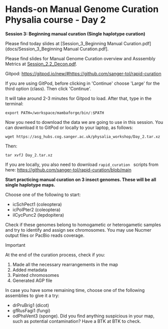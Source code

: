 # Hands-on Manual Genome Curation Physalia course - Day 2

**Session 3: Beginning manual curation (Single haplotype curation)**

Please find today slides at [Session_3_Beginning Manual Curation.pdf](docs/Session_3_Beginning Manual Curation.pdf].

Please find slides for Manual Genome Curation overview and Asssembly Metrics at [Session_2.2_Decon.pdf](docs/Session_2.2_Decon.pdf).


Gitpod: https://gitpod.io/new/#https://github.com/sanger-tol/rapid-curation

If you are using GitPod, before clicking in 'Continue' choose 'Large' for the third option (class). Then click 'Continue'.

It will take around 2-3 minutes for Gitpod to load. After that, type in the terminal: 

```
export PATH=/workspace/mambaforge/bin/:$PATH

```

Now you need to download the data we are going to use in this session. You can download it to GitPod or locally to your laptop, as follows:


```
wget https://asg_hubs.cog.sanger.ac.uk/physalia_workshop/Day_2.tar.xz
```

Then:

```
tar xvfJ Day_2.tar.xz
```

If you are locally, you also need to download ```rapid_curation ``` scripts from here: https://github.com/sanger-tol/rapid-curation/blob/main


**Start practicing manual curation on 3 insect genomes. These will be all single haplotype maps.**

Choose one of the following to start:

- icSchPect1 (coleoptera)
- icPolPter2 (coleoptera)
- ilCycPunc2 (lepdopitera)

Check if these genomes belong to homogametic or heterogametic samples and try to identify and assign sex chromosomes. You may use Nucmer output files or PacBio reads coverage.

> [!IMPORTANT]
> At the end of the curation process, check if you:
> 1. Made all the necessary rearrangements in the map
> 2. Added metadata
> 3. Painted chromosomes
> 4. Generated AGP file

In case you have some remaining time, choose one of the following assemblies to give it a try:
- drPruBrig1 (dicot)
- gfRusFagi1 (fungi)
- odPhaVent3 (sponge). Did you find anything suspicious in your map, such as potential contamination? Have a BTK at BTK to check.
